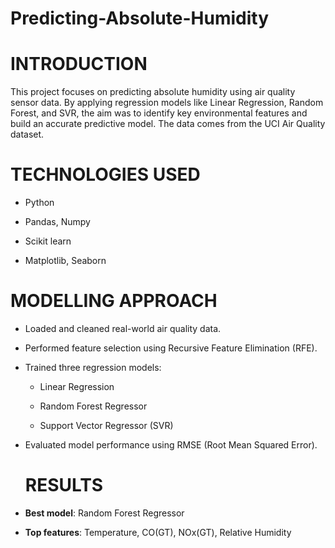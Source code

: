 # Predicting-Absolute-Humidity

# INTRODUCTION

This project focuses on predicting absolute humidity using air quality sensor data. By applying regression models like Linear Regression, Random Forest, and SVR, the aim was to identify key environmental features and build an accurate predictive model. The data comes from the UCI Air Quality dataset.

# TECHNOLOGIES USED

- Python

- Pandas, Numpy

- Scikit learn

- Matplotlib, Seaborn

# MODELLING APPROACH

- Loaded and cleaned real-world air quality data.

- Performed feature selection using Recursive Feature Elimination (RFE).

- Trained three regression models:

  - Linear Regression

  - Random Forest Regressor

  - Support Vector Regressor (SVR)

- Evaluated model performance using RMSE (Root Mean Squared Error).

  # RESULTS

- **Best model**: Random Forest Regressor

- **Top features**: Temperature, CO(GT), NOx(GT), Relative Humidity
